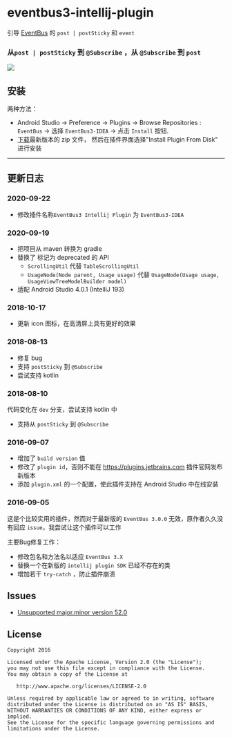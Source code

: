 # eventbus3-intellij-plugin

引导 [EventBus](https://github.com/greenrobot/EventBus) 的 `post | postSticky` 和 `event`

### 从`post | postSticky` 到 `@Subscribe` ，从 `@Subscribe` 到 `post`

![](https://raw.githubusercontent.com/likfe/eventbus3-intellij-plugin/master/art/cap.gif)


## 安装
两种方法：
- Android Studio -> Preference -> Plugins -> Browse Repositories : `EventBus` -> 选择 `EventBus3-IDEA` -> 点击 `Install` 按钮.
- [下载](https://github.com/likfe/eventbus3-intellij-plugin/releases)最新版本的 zip 文件， 然后在插件界面选择"Install Plugin From Disk" 进行安装

----

## 更新日志

### 2020-09-22
- 修改插件名称`EventBus3 Intellij Plugin` 为 `EventBus3-IDEA`

### 2020-09-19
- 把项目从 maven 转换为 gradle
- 替换了 标记为 deprecated 的 API
    - `ScrollingUtil` 代替 `TableScrollingUtil`
    - `UsageNode(Node parent, Usage usage)` 代替 `UsageNode(Usage usage, UsageViewTreeModelBuilder model)`
- 适配 Android Studio 4.0.1 (IntelliJ 193)

### 2018-10-17

- 更新 icon 图标，在高清屏上具有更好的效果

### 2018-08-13

- 修复 bug
- 支持 `postSticky` 到 `@Subscribe`
- 尝试支持 kotlin

### 2018-08-10

代码变化在 `dev` 分支，尝试支持 kotlin 中

- 支持从 `postSticky` 到 `@Subscribe`

### 2016-09-07
- 增加了 `build version` 值
- 修改了 `plugin id`，否则不能在 https://plugins.jetbrains.com 插件官网发布新版本
- 添加 `plugin.xml` 的一个配置，使此插件支持在 Android Studio 中在线安装

### 2016-09-05
这是个比较实用的插件，然而对于最新版的 `EventBus 3.0.0` 无效，原作者久久没有回应 `issue`，我尝试让这个插件可以工作

主要Bug修复工作：
- 修改包名和方法名以适应 `EventBus 3.X`
- 替换一个在新版的 `intellij plugin SDK` 已经不存在的类
- 增加若干 `try-catch` ，防止插件崩溃

## Issues

- [Unsupported major.minor version 52.0](https://github.com/likfe/eventbus3-intellij-plugin/issues/1)

## License

```
Copyright 2016

Licensed under the Apache License, Version 2.0 (the "License");
you may not use this file except in compliance with the License.
You may obtain a copy of the License at

   http://www.apache.org/licenses/LICENSE-2.0

Unless required by applicable law or agreed to in writing, software
distributed under the License is distributed on an "AS IS" BASIS,
WITHOUT WARRANTIES OR CONDITIONS OF ANY KIND, either express or implied.
See the License for the specific language governing permissions and
limitations under the License.
```
